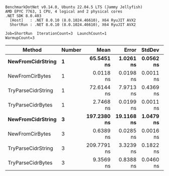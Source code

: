 ```

BenchmarkDotNet v0.14.0, Ubuntu 22.04.5 LTS (Jammy Jellyfish)
AMD EPYC 7763, 1 CPU, 4 logical and 2 physical cores
.NET SDK 8.0.403
  [Host]   : .NET 8.0.10 (8.0.1024.46610), X64 RyuJIT AVX2
  ShortRun : .NET 8.0.10 (8.0.1024.46610), X64 RyuJIT AVX2

Job=ShortRun  IterationCount=3  LaunchCount=1  
WarmupCount=3  

```
| Method             | Number | Mean        | Error      | StdDev    | Min         | Max         | Allocated |
|------------------- |------- |------------:|-----------:|----------:|------------:|------------:|----------:|
| **NewFromCidrString**  | **1**      |  **65.5451 ns** |  **1.0261 ns** | **0.0562 ns** |  **65.5104 ns** |  **65.6100 ns** |         **-** |
| NewFromCirBytes    | 1      |   0.0118 ns |  0.0198 ns | 0.0011 ns |   0.0107 ns |   0.0128 ns |         - |
| TryParseCidrString | 1      |  72.6144 ns |  7.9713 ns | 0.4369 ns |  72.1119 ns |  72.9044 ns |         - |
| TryParseCidrBytes  | 1      |   2.7468 ns |  0.0199 ns | 0.0011 ns |   2.7460 ns |   2.7480 ns |         - |
| **NewFromCidrString**  | **3**      | **197.2380 ns** | **19.1168 ns** | **1.0479 ns** | **196.5417 ns** | **198.4431 ns** |         **-** |
| NewFromCirBytes    | 3      |   0.6389 ns |  0.0285 ns | 0.0016 ns |   0.6380 ns |   0.6407 ns |         - |
| TryParseCidrString | 3      | 209.7791 ns |  3.3239 ns | 0.1822 ns | 209.6019 ns | 209.9659 ns |         - |
| TryParseCidrBytes  | 3      |   9.3569 ns |  0.8388 ns | 0.0460 ns |   9.3038 ns |   9.3847 ns |         - |
